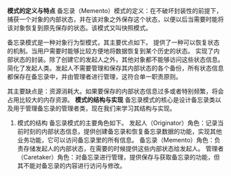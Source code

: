 **模式的定义与特点**
备忘录（Memento）模式的定义：在不破坏封装性的前提下，捕获一个对象的内部状态，并在该对象之外保存这个状态，以便以后当需要时能将该对象恢复到原先保存的状态。该模式又叫快照模式。

备忘录模式是一种对象行为型模式，其主要优点如下。
提供了一种可以恢复状态的机制。当用户需要时能够比较方便地将数据恢复到某个历史的状态。
实现了内部状态的封装。除了创建它的发起人之外，其他对象都不能够访问这些状态信息。
简化了发起人类。发起人不需要管理和保存其内部状态的各个备份，所有状态信息都保存在备忘录中，并由管理者进行管理，这符合单一职责原则。

其主要缺点是：资源消耗大。如果要保存的内部状态信息过多或者特别频繁，将会占用比较大的内存资源。
**模式的结构与实现**
备忘录模式的核心是设计备忘录类以及用于管理备忘录的管理者类，现在我们来学习其结构与实现。
1. 模式的结构
备忘录模式的主要角色如下。
发起人（Originator）角色：记录当前时刻的内部状态信息，提供创建备忘录和恢复备忘录数据的功能，实现其他业务功能，它可以访问备忘录里的所有信息。
备忘录（Memento）角色：负责存储发起人的内部状态，在需要的时候提供这些内部状态给发起人。
管理者（Caretaker）角色：对备忘录进行管理，提供保存与获取备忘录的功能，但其不能对备忘录的内容进行访问与修改。